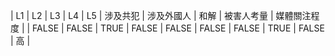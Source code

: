 | L1 | L2 | L3 | L4 | L5 | 涉及共犯 | 涉及外國人 | 和解 | 被害人考量 | 媒體關注程度 |
| FALSE | FALSE | TRUE | FALSE | FALSE | FALSE | FALSE | TRUE | FALSE | 高 |